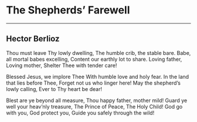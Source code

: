 # The Shepherds’ Farewell

***

## Hector Berlioz

Thou must leave Thy lowly dwelling,
The humble crib, the stable bare.
Babe, all mortal babes excelling,
Content our earthly lot to share.
Loving father, Loving mother,
Shelter Thee with tender care!

Blessed Jesus, we implore Thee
With humble love and holy fear.
In the land that lies before Thee,
Forget not us who linger here!
May the shepherd’s lowly calling,
Ever to Thy heart be dear!

Blest are ye beyond all measure,
Thou happy father, mother mild!
Guard ye well your heav’nly treasure,
The Prince of Peace, The Holy Child!
God go with you, God protect you,
Guide you safely through the wild! 
